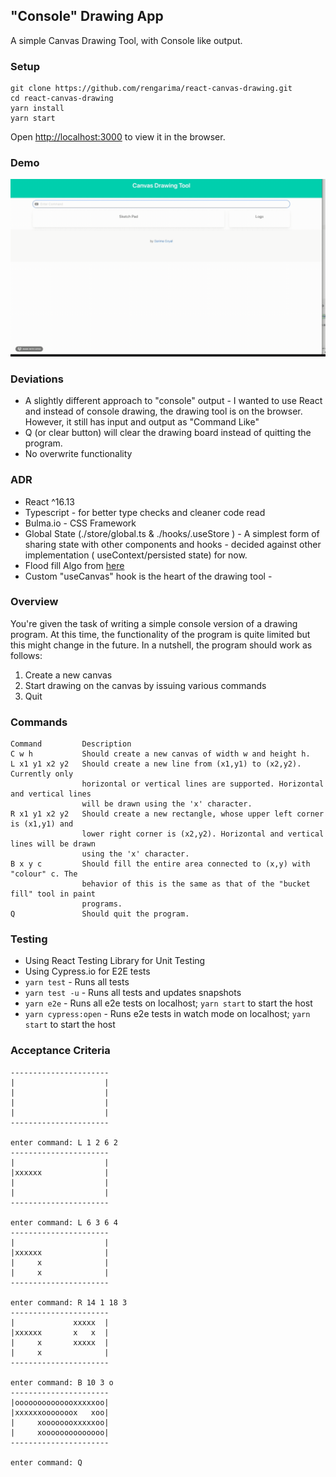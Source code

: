 ## "Console" Drawing App

A simple Canvas Drawing Tool, with Console like output. 

### Setup 
````
git clone https://github.com/rengarima/react-canvas-drawing.git
cd react-canvas-drawing
yarn install
yarn start
````
Open [http://localhost:3000](http://localhost:3000) to view it in the browser.

### Demo
![Drawing Tool Demo](public/demo.gif)

### Deviations
- A slightly different approach to "console" output - I wanted to use React and instead of console drawing, the drawing tool is on the browser. However, it still has input and output as "Command Like"
- Q (or clear button) will clear the drawing board instead of quitting the program.
- No overwrite functionality


### ADR
- React ^16.13
- Typescript - for better type checks and cleaner code read
- Bulma.io - CSS Framework
- Global State (./store/global.ts & ./hooks/.useStore ) - A simplest form of sharing state with other components and hooks - decided against other implementation ( useContext/persisted state) for now. 
- Flood fill Algo from [here](https://hackernoon.com/flood-fill-algorithm-with-recursive-function-sex3uvz)
- Custom "useCanvas" hook is the heart of the drawing tool -

### Overview
You're given the task of writing a simple console version of a drawing program. 
At this time, the functionality of the program is quite limited but this might change in the future. 
In a nutshell, the program should work as follows:
 1. Create a new canvas
 2. Start drawing on the canvas by issuing various commands
 3. Quit
 
### Commands
````
Command 		Description
C w h           Should create a new canvas of width w and height h.
L x1 y1 x2 y2   Should create a new line from (x1,y1) to (x2,y2). Currently only
                horizontal or vertical lines are supported. Horizontal and vertical lines
                will be drawn using the 'x' character.
R x1 y1 x2 y2   Should create a new rectangle, whose upper left corner is (x1,y1) and
                lower right corner is (x2,y2). Horizontal and vertical lines will be drawn
                using the 'x' character.
B x y c         Should fill the entire area connected to (x,y) with "colour" c. The
                behavior of this is the same as that of the "bucket fill" tool in paint
                programs.
Q               Should quit the program.
````


### Testing

- Using React Testing Library for Unit Testing
- Using Cypress.io for E2E tests 
- `yarn test` - Runs all tests
- `yarn test -u` - Runs all tests and  updates snapshots
- `yarn e2e` - Runs all e2e tests on localhost; `yarn start` to start the host
- `yarn cypress:open` - Runs e2e tests in watch mode on localhost; `yarn start` to start the host


### Acceptance Criteria
```enter command: C 20 4
----------------------
|                    |
|                    |
|                    |
|                    |
----------------------

enter command: L 1 2 6 2
----------------------
|                    |
|xxxxxx              |
|                    |
|                    |
----------------------

enter command: L 6 3 6 4
----------------------
|                    |
|xxxxxx              |
|     x              |
|     x              |
----------------------

enter command: R 14 1 18 3
----------------------
|             xxxxx  |
|xxxxxx       x   x  |
|     x       xxxxx  |
|     x              |
----------------------

enter command: B 10 3 o
----------------------
|oooooooooooooxxxxxoo|
|xxxxxxooooooox   xoo|
|     xoooooooxxxxxoo|
|     xoooooooooooooo|
----------------------

enter command: Q
````



